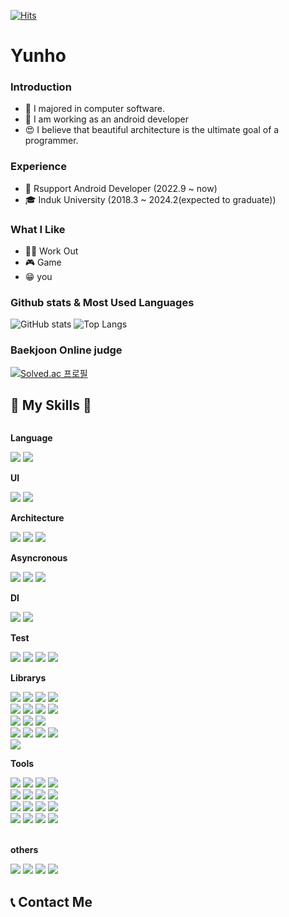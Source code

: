[![Hits](https://hits.seeyoufarm.com/api/count/incr/badge.svg?url=https%3A%2F%2Fgithub.com%2Flyh990517&count_bg=%2379C83D&title_bg=%23555555&icon=&icon_color=%23E7E7E7&title=hits&edge_flat=false)](https://hits.seeyoufarm.com)
# Yunho
### Introduction
- 🌱 I majored in computer software.
- 💪 I am working as an android developer
- 😍 I believe that beautiful architecture is the ultimate goal of a programmer.

### Experience
- 🤖 Rsupport Android Developer (2022.9 ~ now)
- 🎓 Induk University (2018.3 ~ 2024.2(expected to graduate))

### What I Like
- 🏋️‍♀️ Work Out
- 🎮 Game
- 😁 you

### Github stats & Most Used Languages
![GitHub stats](https://github-readme-stats.vercel.app/api?username=lyh990517&show_icons=true&theme=white)
![Top Langs](https://github-readme-stats.vercel.app/api/top-langs/?username=lyh990517&layout=compact)

### Baekjoon Online judge
[![Solved.ac
프로필](http://mazassumnida.wtf/api/v2/generate_badge?boj=lyh990517)](https://solved.ac/lyh990517)

## 🔨 My Skills 🔨
<div style="display:flex; flex-direction:column; align-items:flex-start;">
    <!-- Language -->
    <p><strong>Language</strong></p>
    <div>
        <img src="https://img.shields.io/badge/Kotlin-7F52FF?style=flat-square&logo=kotlin&logoColor=white">
        <img src="https://img.shields.io/badge/Java-7F52FF?style=flat-square&logoColor=white">
    <!-- UI -->
    <p><strong>UI</strong></p>
      <img src="https://img.shields.io/badge/jetpack compose-4285F4?style=flat-square&logo=jetpackcompose&logoColor=white">
      <img src="https://img.shields.io/badge/XML-3DDC84?style=flat-square&logo=android&logoColor=white">
    <div>
    <!-- Architecture -->
    <p><strong>Architecture</strong></p>
        <img src="https://img.shields.io/badge/MVVM-3DDC84?style=flat-square&logo=android&logoColor=white">
        <img src="https://img.shields.io/badge/Clean Architecture-3DDC84?style=flat-square&logo=android&logoColor=white">
        <img src="https://img.shields.io/badge/Multi Module-3DDC84?style=flat-square&logo=android&logoColor=white">
    <div>
    <!-- Asyncronous -->
    <p><strong>Asyncronous</strong></p>
        <img src="https://img.shields.io/badge/Coroutine-3DDC84?style=flat-square&logo=android&logoColor=white">
        <img src="https://img.shields.io/badge/Flow-3DDC84?style=flat-square&logo=android&logoColor=white">
        <img src="https://img.shields.io/badge/RxJava-3DDC84?style=flat-square&logo=reactivex&logoColor=white">
    <div>
    <!-- DI -->
    <p><strong>DI</strong></p>
        <img src="https://img.shields.io/badge/Koin-3DDC84?style=flat-square&logo=android&logoColor=white">
        <img src="https://img.shields.io/badge/Hilt-3DDC84?style=flat-square&logo=android&logoColor=white">
    <div>
    <!-- Test -->
    <p><strong>Test</strong></p>
        <img src="https://img.shields.io/badge/Junit-3DDC84?style=flat-square&logo=junit5&logoColor=white">
        <img src="https://img.shields.io/badge/HiltTest-3DDC84?style=flat-square&logo=android&logoColor=white">
        <img src="https://img.shields.io/badge/Mockito-3DDC84?style=flat-square&logo=android&logoColor=white">
        <img src="https://img.shields.io/badge/ComposeTest-3DDC84?style=flat-square&logo=jetpackcompose&logoColor=white">
    <div>
    <!-- Librarys -->
    <p><strong>Librarys</strong></p>
        <img src="https://img.shields.io/badge/Retrofit-3DDC84?style=flat-square&logo=android&logoColor=white">
        <img src="https://img.shields.io/badge/Okhttp-3DDC84?style=flat-square&logo=android&logoColor=white">
        <img src="https://img.shields.io/badge/Jsoup-3DDC84?style=flat-square&logo=android&logoColor=white">
        <img src="https://img.shields.io/badge/Room-3DDC84?style=flat-square&logo=android&logoColor=white">
        <br>
        <img src="https://img.shields.io/badge/Glide-3DDC84?style=flat-square&logo=android&logoColor=white">
        <img src="https://img.shields.io/badge/Lottie-3DDC84?style=flat-square&logo=android&logoColor=white">
        <img src="https://img.shields.io/badge/WebRTC-3DDC84?style=flat-square&logo=webrtc&logoColor=white">
        <img src="https://img.shields.io/badge/Mqtt-3DDC84?style=flat-square&logo=mqtt&logoColor=white">
        <br>
        <img src="https://img.shields.io/badge/CameraX-3DDC84?style=flat-square&logo=android&logoColor=white">
        <img src="https://img.shields.io/badge/Coil-3DDC84?style=flat-square&logo=android&logoColor=white">
        <img src="https://img.shields.io/badge/jetpack Navigation-3DDC84?style=flat-square&logo=android&logoColor=white">
         <br>
        <img src="https://img.shields.io/badge/ViewBinding-3DDC84?style=flat-square&logo=android&logoColor=white">
        <img src="https://img.shields.io/badge/Databinding-3DDC84?style=flat-square&logo=android&logoColor=white">
        <img src="https://img.shields.io/badge/ViewModel-3DDC84?style=flat-square&logo=android&logoColor=white">
        <img src="https://img.shields.io/badge/Livedata-3DDC84?style=flat-square&logo=android&logoColor=white">
         <br>
        <img src="https://img.shields.io/badge/Gson-3DDC84?style=flat-square&logo=android&logoColor=white">
    <div>
    <!-- Tools -->
    <p><strong>Tools</strong></p>
    <div>
        <img src="https://img.shields.io/badge/Git-3DDC84?style=flat-square&logo=github&logoColor=white">
        <img src="https://img.shields.io/badge/ADB-3DDC84?style=flat-square&logo=android&logoColor=white">
        <img src="https://img.shields.io/badge/Firebase-3DDC84?style=flat-square&logo=firebase&logoColor=white">
        <img src="https://img.shields.io/badge/Notion-3DDC84?style=flat-square&logo=notion&logoColor=white">
         <br>
        <img src="https://img.shields.io/badge/Figma-3DDC84?style=flat-square&logo=figma&logoColor=white">
        <img src="https://img.shields.io/badge/Zeplin-3DDC84?style=flat-square&logo=android&logoColor=white">
        <img src="https://img.shields.io/badge/VSCode-3DDC84?style=flat-square&logo=visualstudiocode&logoColor=white">
        <img src="https://img.shields.io/badge/Kanban-3DDC84?style=flat-square&logo=trello&logoColor=white">
         <br>
        <img src="https://img.shields.io/badge/Drawio-3DDC84?style=flat-square&logo=diagramsdotnet&logoColor=white">
        <img src="https://img.shields.io/badge/UpSource-3DDC84?style=flat-square&logo=android&logoColor=white">
        <img src="https://img.shields.io/badge/TeamCity-3DDC84?style=flat-square&logo=teamcity&logoColor=white">
        <img src="https://img.shields.io/badge/Redmine-3DDC84?style=flat-square&logo=redmine&logoColor=white">
        <br>
        <img src="https://img.shields.io/badge/Andoid Studio-3DDC84?style=flat-square&logo=android studio&logoColor=white">
        <img src="https://img.shields.io/badge/Proguard-3DDC84?style=flat-square&logo=android&logoColor=white">
        <img src="https://img.shields.io/badge/gradle-3DDC84?style=flat-square&logo=gradle&logoColor=white">
        <img src="https://img.shields.io/badge/Kotlin DSL-3DDC84?style=flat-square&logo=kotlin&logoColor=white">
        
</div><br>
         <!-- others -->
    <p><strong>others</strong></p>
        <img src="https://img.shields.io/badge/Flutter-3DDC84?style=flat-square&logo=flutter&logoColor=white">
        <img src="https://img.shields.io/badge/OpenGL-3DDC84?style=flat-square&logo=opengl&logoColor=white">
        <img src="https://img.shields.io/badge/ARCore-3DDC84?style=flat-square&logo=android&logoColor=white">
        <img src="https://img.shields.io/badge/GLSL-3DDC84?style=flat-square&logo=android&logoColor=white">
    <div>
</div>

## 📞 Contact Me
